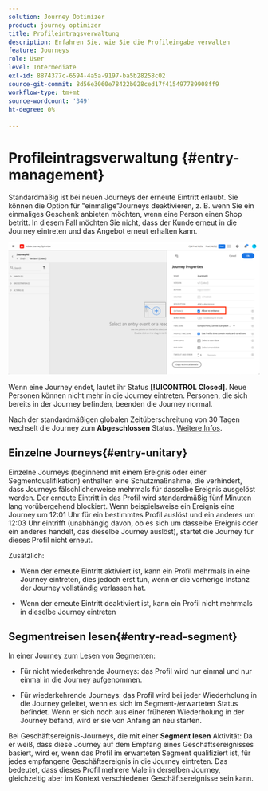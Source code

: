 ```yaml
---
solution: Journey Optimizer
product: journey optimizer
title: Profileintragsverwaltung
description: Erfahren Sie, wie Sie die Profileingabe verwalten
feature: Journeys
role: User
level: Intermediate
exl-id: 8874377c-6594-4a5a-9197-ba5b28258c02
source-git-commit: 8d56e3060e78422b028ced17f415497789908ff9
workflow-type: tm+mt
source-wordcount: '349'
ht-degree: 0%

---
```


# Profileintragsverwaltung {#entry-management}

Standardmäßig ist bei neuen Journeys der erneute Eintritt erlaubt. Sie können die Option für &quot;einmalige&quot;Journeys deaktivieren, z. B. wenn Sie ein einmaliges Geschenk anbieten möchten, wenn eine Person einen Shop betritt. In diesem Fall möchten Sie nicht, dass der Kunde erneut in die Journey eintreten und das Angebot erneut erhalten kann.

![](assets/journey-re-entrance.png)

Wenn eine Journey endet, lautet ihr Status **[!UICONTROL Closed]**. Neue Personen können nicht mehr in die Journey eintreten. Personen, die sich bereits in der Journey befinden, beenden die Journey normal.

Nach der standardmäßigen globalen Zeitüberschreitung von 30 Tagen wechselt die Journey zum **Abgeschlossen** Status.  [Weitere Infos](journey-gs.md#global_timeout).


## Einzelne Journeys{#entry-unitary}

Einzelne Journeys (beginnend mit einem Ereignis oder einer Segmentqualifikation) enthalten eine Schutzmaßnahme, die verhindert, dass Journeys fälschlicherweise mehrmals für dasselbe Ereignis ausgelöst werden. Der erneute Eintritt in das Profil wird standardmäßig fünf Minuten lang vorübergehend blockiert. Wenn beispielsweise ein Ereignis eine Journey um 12:01 Uhr für ein bestimmtes Profil auslöst und ein anderes um 12:03 Uhr eintrifft (unabhängig davon, ob es sich um dasselbe Ereignis oder ein anderes handelt, das dieselbe Journey auslöst), startet die Journey für dieses Profil nicht erneut.

Zusätzlich:

* Wenn der erneute Eintritt aktiviert ist, kann ein Profil mehrmals in eine Journey eintreten, dies jedoch erst tun, wenn er die vorherige Instanz der Journey vollständig verlassen hat.

* Wenn der erneute Eintritt deaktiviert ist, kann ein Profil nicht mehrmals in dieselbe Journey eintreten

## Segmentreisen lesen{#entry-read-segment}

In einer Journey zum Lesen von Segmenten:

* Für nicht wiederkehrende Journeys: das Profil wird nur einmal und nur einmal in die Journey aufgenommen.

* Für wiederkehrende Journeys: das Profil wird bei jeder Wiederholung in die Journey geleitet, wenn es sich im Segment-/erwarteten Status befindet. Wenn er sich noch aus einer früheren Wiederholung in der Journey befand, wird er sie von Anfang an neu starten.

Bei Geschäftsereignis-Journeys, die mit einer **Segment lesen** Aktivität: Da er weiß, dass diese Journey auf dem Empfang eines Geschäftsereignisses basiert, wird er, wenn das Profil im erwarteten Segment qualifiziert ist, für jedes empfangene Geschäftsereignis in die Journey eintreten. Das bedeutet, dass dieses Profil mehrere Male in derselben Journey, gleichzeitig aber im Kontext verschiedener Geschäftsereignisse sein kann.

